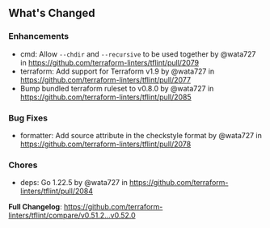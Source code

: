 ## What's Changed

### Enhancements

* cmd: Allow `--chdir` and `--recursive` to be used together by @wata727 in https://github.com/terraform-linters/tflint/pull/2079
* terraform: Add support for Terraform v1.9 by @wata727 in https://github.com/terraform-linters/tflint/pull/2077
* Bump bundled terraform ruleset to v0.8.0 by @wata727 in https://github.com/terraform-linters/tflint/pull/2085

### Bug Fixes

* formatter: Add source attribute in the checkstyle format by @wata727 in https://github.com/terraform-linters/tflint/pull/2078

### Chores

* deps: Go 1.22.5 by @wata727 in https://github.com/terraform-linters/tflint/pull/2084

**Full Changelog**: https://github.com/terraform-linters/tflint/compare/v0.51.2...v0.52.0
